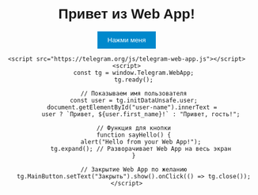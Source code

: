 <!DOCTYPE html>
<html lang="ru">
<head>
    <meta charset="UTF-8">
    <meta name="viewport" content="width=device-width, initial-scale=1.0">
    <title>Telegram Web App</title>
    <style>
        body { font-family: Arial, sans-serif; text-align: center; padding: 20px; }
        button { padding: 10px 20px; background: #0088cc; color: white; border: none; cursor: pointer; }
        button:hover { background: #0077b3; }
    </style>
</head>
<body>
    <h1>Привет из Web App!</h1>
    <p id="user-name"></p>
    <button onclick="sayHello()">Нажми меня</button>

    <script src="https://telegram.org/js/telegram-web-app.js"></script>
    <script>
        const tg = window.Telegram.WebApp;
        tg.ready();

        // Показываем имя пользователя
        const user = tg.initDataUnsafe.user;
        document.getElementById("user-name").innerText = 
            user ? `Привет, ${user.first_name}!` : "Привет, гость!";

        // Функция для кнопки
        function sayHello() {
            alert("Hello from your Web App!");
            tg.expand(); // Разворачивает Web App на весь экран
        }

        // Закрытие Web App по желанию
        tg.MainButton.setText("Закрыть").show().onClick(() => tg.close());
    </script>
</body>
</html>

